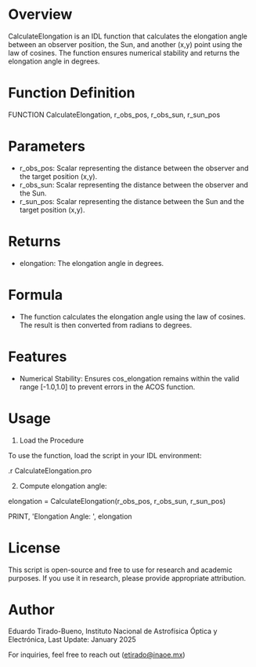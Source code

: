 # Overview
CalculateElongation is an IDL function that calculates the elongation angle between an observer position, the Sun, and another (x,y) point using the law of cosines. 
The function ensures numerical stability and returns the elongation angle in degrees.

# Function Definition
FUNCTION CalculateElongation, r_obs_pos, r_obs_sun, r_sun_pos

# Parameters
- r_obs_pos: Scalar representing the distance between the observer and the target position (x,y).
- r_obs_sun: Scalar representing the distance between the observer and the Sun.
- r_sun_pos: Scalar representing the distance between the Sun and the target position (x,y).

# Returns
- elongation: The elongation angle in degrees.

# Formula
- The function calculates the elongation angle using the law of cosines. The result is then converted from radians to degrees.

# Features
- Numerical Stability: Ensures cos_elongation remains within the valid range [-1.0,1.0] to prevent errors in the ACOS function.

# Usage
1. Load the Procedure
   
To use the function, load the script in your IDL environment:

.r CalculateElongation.pro

2. Compute elongation angle:
   
elongation = CalculateElongation(r_obs_pos, r_obs_sun, r_sun_pos)

PRINT, 'Elongation Angle: ', elongation

# License
This script is open-source and free to use for research and academic purposes. If you use it in research, please provide appropriate attribution.

# Author
Eduardo Tirado-Bueno, 
Instituto Nacional de Astrofísica Óptica y Electrónica,
Last Update: January 2025

For inquiries, feel free to reach out (etirado@inaoe.mx)

